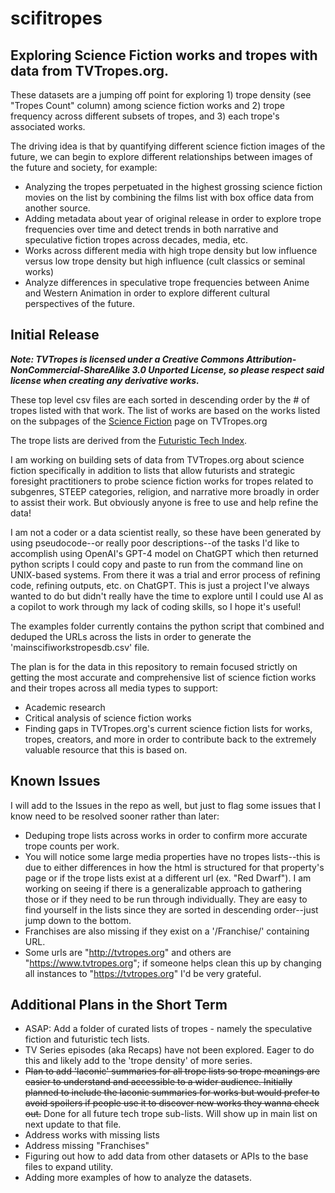 # scifitropes

## Exploring Science Fiction works and tropes with data from TVTropes.org.

These datasets are a jumping off point for exploring 1) trope density (see "Tropes Count" column) among science fiction works and 2) trope frequency across different subsets of tropes, and 3) each trope's associated works.

The driving idea is that by quantifying different science fiction images of the future, we can begin to explore different relationships between images of the future and society, for example:

* Analyzing the tropes perpetuated in the highest grossing science fiction movies on the list by combining the films list with box office data from another source.
* Adding metadata about year of original release in order to explore trope frequencies over time and detect trends in both narrative and speculative fiction tropes across decades, media, etc.
* Works across different media with high trope density but low influence versus low trope density but high influence (cult classics or seminal works)
* Analyze differences in speculative trope frequencies between Anime and Western Animation in order to explore different cultural perspectives of the future.

## Initial Release

***Note: TVTropes is licensed under a Creative Commons Attribution-NonCommercial-ShareAlike 3.0 Unported License, so please respect said license when creating any derivative works.***

These top level csv files are each sorted in descending order by the # of tropes listed with that work. The list of works are based on the works listed on the subpages of the [Science Fiction](https://tvtropes.org/pmwiki/pmwiki.php/Main/ScienceFiction) page on TVTropes.org

The trope lists are derived from the [Futuristic Tech Index](https://tvtropes.org/pmwiki/pmwiki.php/Main/FuturisticTechIndex).
 
I am working on building sets of data from TVTropes.org about science fiction specifically in addition to lists that allow futurists and strategic foresight practitioners to probe science fiction works for tropes related to subgenres, STEEP categories, religion, and narrative more broadly in order to assist their work. But obviously anyone is free to use and help refine the data!

I am not a coder or a data scientist really, so these have been generated by using pseudocode--or really poor descriptions--of the tasks I'd like to accomplish using OpenAI's GPT-4 model on ChatGPT which then returned python scripts I could copy and paste to run from the command line on UNIX-based systems. From there it was a trial and error process of refining code, refining outputs, etc. on ChatGPT. This is just a project I've always wanted to do but didn't really have the time to explore until I could use AI as a copilot to work through my lack of coding skills, so I hope it's useful!

The examples folder currently contains the python script that combined and deduped the URLs across the lists in order to generate the 'mainscifiworkstropesdb.csv' file. 

The plan is for the data in this repository to remain focused strictly on getting the most accurate and comprehensive list of science fiction works and their tropes across all media types to support:

* Academic research
* Critical analysis of science fiction works
* Finding gaps in TVTropes.org's current science fiction lists for works, tropes, creators, and more in order to contribute back to the extremely valuable resource that this is based on.

## Known Issues

I will add to the Issues in the repo as well, but just to flag some issues that I know need to be resolved sooner rather than later:

* Deduping trope lists across works in order to confirm more accurate trope counts per work.
* You will notice some large media properties have no tropes lists--this is due to either differences in how the html is structured for that property's page or if the trope lists exist at a different url (ex. "Red Dwarf"). I am working on seeing if there is a generalizable approach to gathering those or if they need to be run through individually. They are easy to find yourself in the lists since they are sorted in descending order--just jump down to the bottom.
* Franchises are also missing if they exist on a '/Franchise/' containing URL.
* Some urls are "http://tvtropes.org" and others are "https://www.tvtropes.org"; if someone helps clean this up by changing all instances to "https://tvtropes.org" I'd be very grateful.


## Additional Plans in the Short Term

* ASAP: Add a folder of curated lists of tropes - namely the speculative fiction and futuristic tech lists.
* TV Series episodes (aka Recaps) have not been explored. Eager to do this and likely add to the 'trope density' of more series.
* ~~Plan to add 'laconic' summaries for all trope lists so trope meanings are easier to understand and accessible to a wider audience. Initially planned to include the laconic summaries for works but would prefer to avoid spoilers if people use it to discover new works they wanna check out.~~ Done for all future tech trope sub-lists. Will show up in main list on next update to that file.
* Address works with missing lists
* Address missing "Franchises"
* Figuring out how to add data from other datasets or APIs to the base files to expand utility.
* Adding more examples of how to analyze the datasets.



